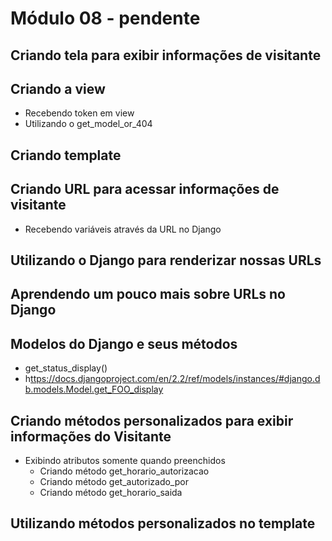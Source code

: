 # Módulo 08 - pendente

## Criando tela para exibir informações de visitante

## Criando a view

* Recebendo token em view
* Utilizando o get\_model\_or\_404

## Criando template

## Criando URL para acessar informações de visitante

* Recebendo variáveis através da URL no Django

## Utilizando o Django para renderizar nossas URLs

## Aprendendo um pouco mais sobre URLs no Django

## Modelos do Django e seus métodos

* get\_status\_display\(\)
* h[ttps://docs.djangoproject.com/en/2.2/ref/models/instances/\#django.db.models.Model.get\_FOO\_display](https://docs.djangoproject.com/en/2.2/ref/models/instances/#django.db.models.Model.get_FOO_display)

## Criando métodos personalizados para exibir informações do Visitante

* Exibindo atributos somente quando preenchidos
  * Criando método get\_horario\_autorizacao
  * Criando método get\_autorizado\_por
  * Criando método get\_horario\_saida

## Utilizando métodos personalizados no template

